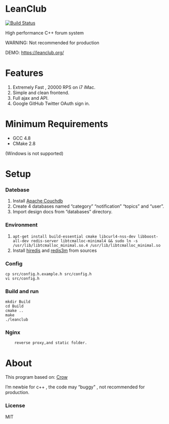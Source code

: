 # LeanClub
[![Build Status](https://travis-ci.org/typcn/LeanClub.svg?branch=master)](https://travis-ci.org/typcn/LeanClub)

High performance C++ forum system

WARNING: Not recommended for production

DEMO: https://leanclub.org/

# Features
1. Extremely Fast , 20000 RPS on i7 iMac.
2. Simple and clean frontend.
3. Full ajax and API.
4. Google GitHub Twitter OAuth sign in.

# Minimum Requirements
- GCC 4.8
- CMake 2.8 

(Windows is not supported)

# Setup
### Datebase
1. Install [Apache Couchdb](https://couchdb.apache.org/)
2. Create 4 databases named “category” “notification” “topics” and “user”.
3. Import design docs from “databases” directory.

### Environment
1. ```apt-get install build-essential cmake libcurl4-nss-dev libboost-all-dev redis-server libtcmalloc-minimal4 && sudo ln -s /usr/lib/libtcmalloc_minimal.so.4 /usr/lib/libtcmalloc_minimal.so```
2. Install [hiredis](https://github.com/redis/hiredis) and [redis3m](https://github.com/luca3m/redis3m) from sources

### Config
	cp src/config.h.example.h src/config.h
	vi src/config.h

### Build and run
	mkdir Build
	cd Build
	cmake ..
	make
	./leanclub
### Nginx
        reverse proxy,and static folder.

# About
This program based on: [Crow](https://github.com/ipkn/crow)

I’m newbie for c++ , the code may “buggy" , not recommended for production.

### License
MIT


